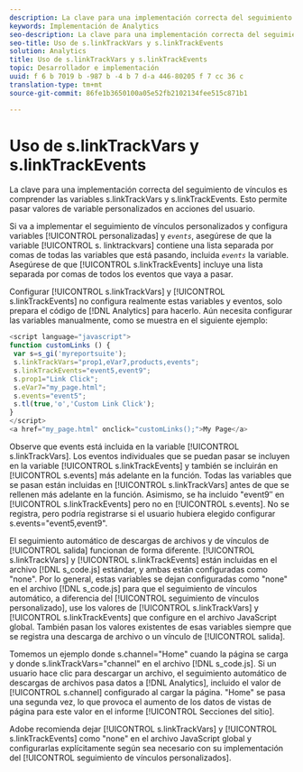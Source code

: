 ```yaml
---
description: La clave para una implementación correcta del seguimiento de vínculos es comprender las variables s.linkTrackVars y s.linkTrackEvents. Esto permite pasar valores de variable personalizados en acciones del usuario.
keywords: Implementación de Analytics
seo-description: La clave para una implementación correcta del seguimiento de vínculos es comprender las variables s.linkTrackVars y s.linkTrackEvents. Esto permite pasar valores de variable personalizados en acciones del usuario.
seo-title: Uso de s.linkTrackVars y s.linkTrackEvents
solution: Analytics
title: Uso de s.linkTrackVars y s.linkTrackEvents
topic: Desarrollador e implementación
uuid: f 6 b 7019 b -987 b -4 b 7 d-a 446-80205 f 7 cc 36 c
translation-type: tm+mt
source-git-commit: 86fe1b3650100a05e52fb2102134fee515c871b1

---
```



# Uso de s.linkTrackVars y s.linkTrackEvents

La clave para una implementación correcta del seguimiento de vínculos es comprender las variables s.linkTrackVars y s.linkTrackEvents. Esto permite pasar valores de variable personalizados en acciones del usuario.

Si va a implementar el seguimiento de vínculos personalizados y configura variables [!UICONTROL personalizadas] y *`events`*, asegúrese de que la variable [!UICONTROL s. linktrackvars] contiene una lista separada por comas de todas las variables que está pasando, incluida *`events`* la variable. Asegúrese de que [!UICONTROL s.linkTrackEvents] incluye una lista separada por comas de todos los eventos que vaya a pasar.

Configurar [!UICONTROL s.linkTrackVars] y [!UICONTROL s.linkTrackEvents] no configura realmente estas variables y eventos, solo prepara el código de [!DNL Analytics] para hacerlo. Aún necesita configurar las variables manualmente, como se muestra en el siguiente ejemplo:

```js
<script language="javascript"> 
function customLinks () { 
 var s=s_gi('myreportsuite'); 
 s.linkTrackVars="prop1,eVar7,products,events"; 
 s.linkTrackEvents="event5,event9"; 
 s.prop1="Link Click"; 
 s.eVar7="my_page.html"; 
 s.events="event5"; 
 s.tl(true,'o','Custom Link Click'); 
} 
</script> 
<a href="my_page.html" onclick="customLinks();">My Page</a> 
```

Observe que events está incluida en la variable [!UICONTROL s.linkTrackVars]. Los eventos individuales que se puedan pasar se incluyen en la variable [!UICONTROL s.linkTrackEvents] y también se incluirán en [!UICONTROL s.events] más adelante en la función. Todas las variables que se pasan están incluidas en [!UICONTROL s.linkTrackVars] antes de que se rellenen más adelante en la función. Asimismo, se ha incluido "event9″ en [!UICONTROL s.linkTrackEvents] pero no en [!UICONTROL s.events]. No se registra, pero podría registrarse si el usuario hubiera elegido configurar s.events="event5,event9".

El seguimiento automático de descargas de archivos y de vínculos de [!UICONTROL salida] funcionan de forma diferente. [!UICONTROL s.linkTrackVars] y [!UICONTROL s.linkTrackEvents] están incluidas en el archivo [!DNL s_code.js] estándar, y ambas están configuradas como "none". Por lo general, estas variables se dejan configuradas como "none" en el archivo [!DNL s_code.js] para que el seguimiento de vínculos automático, a diferencia del [!UICONTROL seguimiento de vínculos personalizado], use los valores de [!UICONTROL s.linkTrackVars] y [!UICONTROL s.linkTrackEvents] que configure en el archivo JavaScript global. También pasan los valores existentes de esas variables siempre que se registra una descarga de archivo o un vínculo de [!UICONTROL salida].

Tomemos un ejemplo donde s.channel="Home" cuando la página se carga y donde s.linkTrackVars="channel" en el archivo [!DNL s_code.js]. Si un usuario hace clic para descargar un archivo, el seguimiento automático de descargas de archivos pasa datos a [!DNL Analytics], incluido el valor de [!UICONTROL s.channel] configurado al cargar la página. "Home" se pasa una segunda vez, lo que provoca el aumento de los datos de vistas de página para este valor en el informe [!UICONTROL Secciones del sitio].

Adobe recomienda dejar [!UICONTROL s.linkTrackVars] y [!UICONTROL s.linkTrackEvents] como "none" en el archivo JavaScript global y configurarlas explícitamente según sea necesario con su implementación del [!UICONTROL seguimiento de vínculos personalizados].
